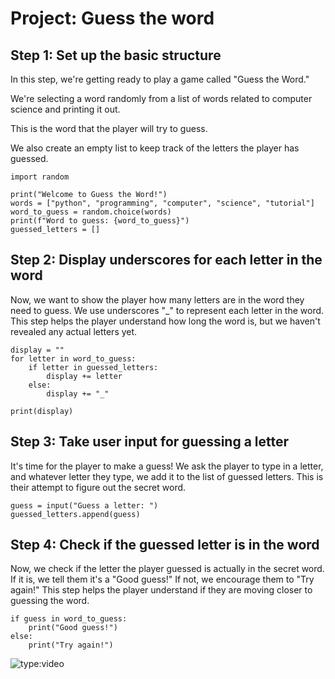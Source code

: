 # Project: Guess the word

## Step 1: Set up the basic structure

In this step, we're getting ready to play a game called "Guess the Word." 

We're selecting a word randomly from a list of words related to computer science and printing it out. 

This is the word that the player will try to guess. 

We also create an empty list to keep track of the letters the player has guessed.

    import random

    print("Welcome to Guess the Word!")
    words = ["python", "programming", "computer", "science", "tutorial"]
    word_to_guess = random.choice(words)
    print(f"Word to guess: {word_to_guess}")
    guessed_letters = []

## Step 2: Display underscores for each letter in the word

Now, we want to show the player how many letters are in the word they need to guess. We use underscores "_" to represent each letter in the word. This step helps the player understand how long the word is, but we haven't revealed any actual letters yet.

    display = ""
    for letter in word_to_guess:
        if letter in guessed_letters:
            display += letter
        else:
            display += "_"

    print(display)

## Step 3: Take user input for guessing a letter

It's time for the player to make a guess! We ask the player to type in a letter, and whatever letter they type, we add it to the list of guessed letters. This is their attempt to figure out the secret word.

    guess = input("Guess a letter: ")
    guessed_letters.append(guess)

## Step 4: Check if the guessed letter is in the word

Now, we check if the letter the player guessed is actually in the secret word. If it is, we tell them it's a "Good guess!" If not, we encourage them to "Try again!" This step helps the player understand if they are moving closer to guessing the word.

    if guess in word_to_guess:
        print("Good guess!")
    else:
        print("Try again!")


![type:video](https://www.youtube.com/embed/LXb3EKWsInQ)
